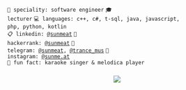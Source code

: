 <code>👷 speciality: software engineer</code>
<code>🎓 lecturer</code>
<code>💻 languages: c++, c#, t-sql, java, javascript, php, python, kotlin</code><br>
<code>📋 linkedin: [@sunmeat](https://www.linkedin.com/in/sunmeat)</code>
<code>💅 hackerrank: [@sunmeat](https://www.hackerrank.com/sunmeat)</code>
<code>📱 telegram: [@sunmeat](https://t.me/sunmeat), [@trance_mus](https://t.me/trance_mus)</code>
<code>📸 instagram: [@sunme.at](https://www.instagram.com/sunme.at/)</code><br>
<code>🎤 fun fact: karaoke singer & melodica player</code>
<h3 align="center">
<img src="https://readme-typing-svg.herokuapp.com/?lines=https://readme-typing-svg.herokuapp.com?font=Macondo&color=5BB0F7&lines=The+trouble+with+programmers+is+that;you+can+never+tell+what+a+programmer+is+doing+;until+it's+too+late.&font=Fira%20Code&center=true&width=380&height=50">
</h3>
